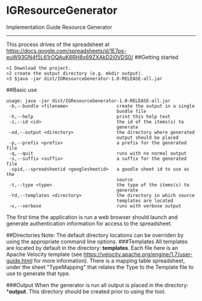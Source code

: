 # IGResourceGenerator
Implementation Guide Resource Generator
***
This process drives of the spreadsheet at https://docs.google.com/spreadsheets/d/1E7ps-euW93GN4f5L61rOQAuK6RH8x69ZXAkD2i0VDS0/
##Getting started 
```
>1 Download the project.
>2 create the output directory (e.g. mkdir output).
>3 $java -jar dist/IGResourceGenerator-1.0-RELEASE-all.jar
```

##Basic use
```
usage: java -jar dist/IGResourceGenerator-1.0-RELEASE-all.jar
 -b,--bundle <filename>                  create the output in a single
                                         bundle file
 -h,--help                               print this help text
 -i,--id <id>                            the id of the items(s) to
                                         generate
 -od,--output <directory>                the directory where generated
                                         output should be placed
 -p,--prefix <prefix>                    a prefix for the generated file
 -q,--quit                               runs with no normal output
 -s,--suffix <suffix>                    a suffix for the generated file
 -spid,--spreadsheetid <googlesheetid>   a goodle sheet id to use as the
                                         source
 -t,--type <type>                        the type of the items(s) to
                                         generate
 -td,--templates <directory>             the directory in which source
                                         templates are located
 -v,--verbose                            runs with verbose output
```

The first time the application is run a web browser should launch and generate authentication information for access to the spreadsheet.

##Directories
Note: The default directory locations can be overriden by using the appropriate command line options.
###Templates
All templates are located by default in the directory: **templates**. Each file here is an 
Apache Velocity template (see https://velocity.apache.org/engine/1.7/user-guide.html for more information).
There is a mapping table spreadsheet, under the sheet "TypeMapping" that relates the Type to the Template file to use to generate that type. 

###Output
When the generator is run all output is placed in the directory: ***output**. This directory should be created prior to using the tool.


